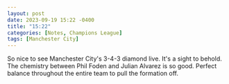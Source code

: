 ```yaml
---
layout: post
date: 2023-09-19 15:22 -0400
title: "15:22"
categories: [Notes, Champions League]
tags: [Manchester City]
---
```


So nice to see Manchester City's 3-4-3 diamond live. It's a sight to behold. The chemistry between Phil Foden and Julian Alvarez is so good. Perfect balance throughout the entire team to pull the formation off.


